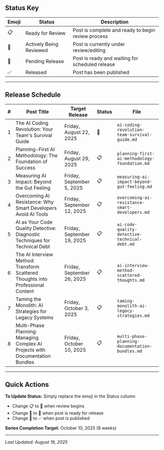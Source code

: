 ## Status Key

| Emoji | Status | Description |
|-------|--------|-------------|
| 📋 | Ready for Review | Post is complete and ready to begin review process |
| 🔄 | Actively Being Reviewed | Post is currently under review/editing |
| 📅 | Pending Release | Post is ready and waiting for scheduled release |
| ✅ | Released | Post has been published |

---

## Release Schedule

| # | Post Title | Target Release | Status | File |
|---|------------|----------------|--------|------|
| 1 | The AI Coding Revolution: Your Team's Survival Guide | Friday, August 22, 2025 | 🔄 | `ai-coding-revolution-team-survival-guide.md` |
| 2 | Planning-First AI Methodology: The Foundation of Success | Friday, August 29, 2025 | 📋 | `planning-first-ai-methodology-foundation.md` |
| 3 | Measuring AI Impact: Beyond the Gut Feeling | Friday, September 5, 2025 | 📋 | `measuring-ai-impact-beyond-gut-feeling.md` |
| 4 | Overcoming AI Resistance: Why Smart Developers Avoid AI Tools | Friday, September 12, 2025 | 📋 | `overcoming-ai-resistance-smart-developers.md` |
| 5 | AI as Your Code Quality Detective: Diagnostic Techniques for Technical Debt | Friday, September 19, 2025 | 📋 | `ai-code-quality-detective-technical-debt.md` |
| 6 | The AI Interview Method: Transform Scattered Thoughts into Professional Content | Friday, September 26, 2025 | 📋 | `ai-interview-method-scattered-thoughts.md` |
| 7 | Taming the Monolith: AI Strategies for Legacy Systems | Friday, October 3, 2025 | 📋 | `taming-monolith-ai-legacy-strategies.md` |
| 8 | Multi-Phase Planning: Managing Complex AI Projects with Documentation Bundles | Friday, October 10, 2025 | 📋 | `multi-phase-planning-documentation-bundles.md` |

---

## Quick Actions

**To Update Status:** Simply replace the emoji in the Status column
- Change 📋 to 🔄 when review begins
- Change 🔄 to 📅 when post is ready for release
- Change 📅 to ✅ when post is published

**Series Completion Target:** October 10, 2025 (8 weeks)

---

*Last Updated: August 19, 2025*
